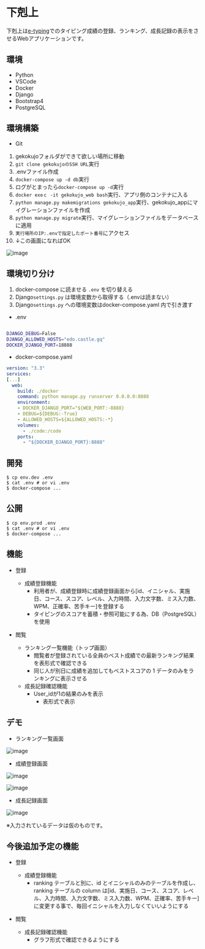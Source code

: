 # 下剋上

下剋上は[e-typing](https://www.e-typing.ne.jp/)でのタイピング成績の登録、ランキング、成長記録の表示をさせるWebアプリケーションです。

## 環境

- Python
- VSCode
- Docker
- Django
- Bootstrap4
- PostgreSQL

## 環境構築

- Git

1. gekokujoフォルダができて欲しい場所に移動
2. `git clone gekokujoのSSH URL`実行
3. .envファイル作成
4. `docker-compose up -d db`実行
5. ログがとまったら`docker-compose up -d`実行
6. `docker exeｃ -it gekokujo_web bash`実行、アプリ側のコンテナに入る
7. `python manage.py makemigrations gekokujo_app`実行、gekokujo_appにマイグレーションファイルを作成
8. `python manage.py migrate`実行、マイグレーションファイルをデータベースに適用
9. `実行場所のIP:.envで指定したポート番号`にアクセス
10. ↓この画面になればOK

![image](https://user-images.githubusercontent.com/107466011/175890119-c21fabac-4036-4ead-ad0c-7cd7031d8d2f.png)

## 環境切り分け

1. docker-compose に読ませる `.env` を切り替える
2. Django`settings.py` は環境変数から取得する（.envは読まない）
3. Django`settings.py` への環境変数はdocker-compose.yaml 内で引き渡す

- .env
```bash

DJANGO_DEBUG=False
DJANGO_ALLOWED_HOSTS="edo.castle.gq"
DOCKER_DJANGO_PORT=18888
```
- docker-compose.yaml
```yaml
version: "3.3"
services:
[...]
  web:
    build: ./docker
    command: python manage.py runserver 0.0.0.0:8888
    environment:
    - DOCKER_DJANGO_PORT="${WEB_PORT:-8888}
    - DEBUG=${DEBUG:-True}
    - ALLOWED_HOSTS=${ALLOWED_HOSTS:-*}
    volumes:
      - ./code:/code
    ports:
      - "${DOCKER_DJANGO_PORT}:8888"
```


## 開発
```
$ cp env.dev .env
$ cat .env # or vi .env
$ docker-compose ...
```

## 公開
```
$ cp env.prod .env
$ cat .env # or vi .env
$ docker-compose ...
```


## 機能

- 登録
  - 成績登録機能
    - 利用者が、成績登録時に成績登録画面から[id、イニシャル、実施日、コース、スコア、レベル、入力時間、入力文字数、ミス入力数、WPM、正確率、苦手キー]を登録する
    - タイピングのスコアを蓄積・参照可能にする為、DB（PostgreSQL）を使用

- 閲覧
  - ランキング一覧機能（トップ画面）
    - 閲覧者が登録されている全員のベスト成績での最新ランキング結果を表形式で確認できる
    - 同じ人が別日に成績を追加してもベストスコアの 1 データのみをランキングに表示させる
  - 成長記録確認機能
    - User_idが1の結果のみを表示
      - 表形式で表示

## デモ

- ランキング一覧画面

![image](https://user-images.githubusercontent.com/107466011/175880752-ae488379-899c-4fb0-bdf0-de830e7d670a.png)

- 成績登録画面

![image](https://user-images.githubusercontent.com/107466011/175881059-b1155db2-a881-4ec4-bd40-42890093dec9.png)

![image](https://user-images.githubusercontent.com/107466011/175881221-90f4f65c-802f-4d64-8968-008e3e4ec22d.png)

- 成長記録画面

![image](https://user-images.githubusercontent.com/107466011/175881424-057a8b15-d02a-4aca-9558-3597f6ee5324.png)

※入力されているデータは仮のものです。



## 今後追加予定の機能

- 登録
  - 成績登録機能
    - ranking テーブルと別に、id とイニシャルのみのテーブルを作成し、ranking テーブルの column は[id、実施日、コース、スコア、レベル、入力時間、入力文字数、ミス入力数、WPM、正確率、苦手キー]に変更する事で、毎回イニシャルを入力しなくていいようにする 

- 閲覧
  - 成長記録確認機能
    - グラフ形式で確認できるようにする


